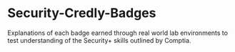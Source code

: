# Security-Credly-Badges
Explanations of each badge earned through real world lab environments to test understanding of the Security+ skills outlined by Comptia.
